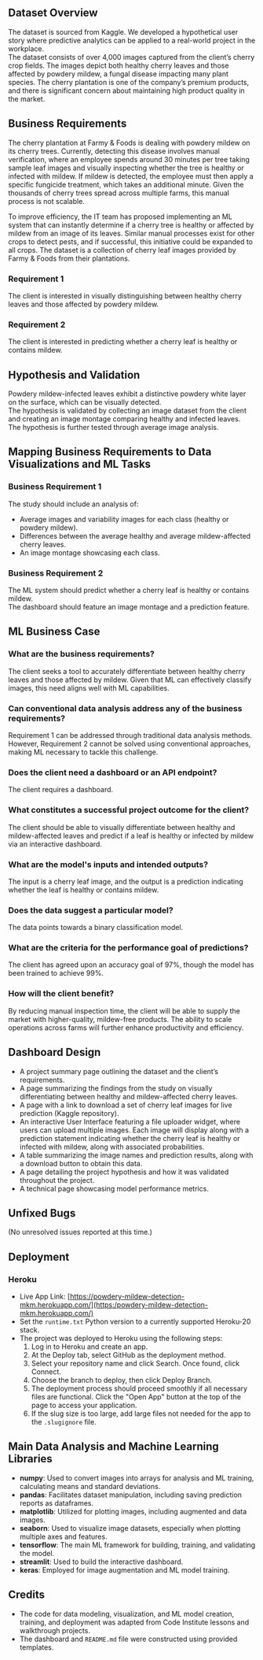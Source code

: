 ## Dataset Overview  
The dataset is sourced from Kaggle. We developed a hypothetical user story where predictive analytics can be applied to a real-world project in the workplace.  
The dataset consists of over 4,000 images captured from the client’s cherry crop fields. The images depict both healthy cherry leaves and those affected by powdery mildew, a fungal disease impacting many plant species. The cherry plantation is one of the company’s premium products, and there is significant concern about maintaining high product quality in the market.

## Business Requirements  
The cherry plantation at Farmy & Foods is dealing with powdery mildew on its cherry trees. Currently, detecting this disease involves manual verification, where an employee spends around 30 minutes per tree taking sample leaf images and visually inspecting whether the tree is healthy or infected with mildew. If mildew is detected, the employee must then apply a specific fungicide treatment, which takes an additional minute. Given the thousands of cherry trees spread across multiple farms, this manual process is not scalable.  

To improve efficiency, the IT team has proposed implementing an ML system that can instantly determine if a cherry tree is healthy or affected by mildew from an image of its leaves. Similar manual processes exist for other crops to detect pests, and if successful, this initiative could be expanded to all crops. The dataset is a collection of cherry leaf images provided by Farmy & Foods from their plantations.

### Requirement 1  
The client is interested in visually distinguishing between healthy cherry leaves and those affected by powdery mildew.  

### Requirement 2  
The client is interested in predicting whether a cherry leaf is healthy or contains mildew.

## Hypothesis and Validation  
Powdery mildew-infected leaves exhibit a distinctive powdery white layer on the surface, which can be visually detected.  
The hypothesis is validated by collecting an image dataset from the client and creating an image montage comparing healthy and infected leaves.  
The hypothesis is further tested through average image analysis.

## Mapping Business Requirements to Data Visualizations and ML Tasks  

### Business Requirement 1  
The study should include an analysis of:  
- Average images and variability images for each class (healthy or powdery mildew).  
- Differences between the average healthy and average mildew-affected cherry leaves.  
- An image montage showcasing each class.  

### Business Requirement 2  
The ML system should predict whether a cherry leaf is healthy or contains mildew.  
The dashboard should feature an image montage and a prediction feature.

## ML Business Case  

### What are the business requirements?  
The client seeks a tool to accurately differentiate between healthy cherry leaves and those affected by mildew. Given that ML can effectively classify images, this need aligns well with ML capabilities.

### Can conventional data analysis address any of the business requirements?  
Requirement 1 can be addressed through traditional data analysis methods. However, Requirement 2 cannot be solved using conventional approaches, making ML necessary to tackle this challenge.

### Does the client need a dashboard or an API endpoint?  
The client requires a dashboard.

### What constitutes a successful project outcome for the client?  
The client should be able to visually differentiate between healthy and mildew-affected leaves and predict if a leaf is healthy or infected by mildew via an interactive dashboard.

### What are the model's inputs and intended outputs?  
The input is a cherry leaf image, and the output is a prediction indicating whether the leaf is healthy or contains mildew.

### Does the data suggest a particular model?  
The data points towards a binary classification model.

### What are the criteria for the performance goal of predictions?  
The client has agreed upon an accuracy goal of 97%, though the model has been trained to achieve 99%.

### How will the client benefit?  
By reducing manual inspection time, the client will be able to supply the market with higher-quality, mildew-free products. The ability to scale operations across farms will further enhance productivity and efficiency.

## Dashboard Design  
- A project summary page outlining the dataset and the client’s requirements.  
- A page summarizing the findings from the study on visually differentiating between healthy and mildew-affected cherry leaves.  
- A page with a link to download a set of cherry leaf images for live prediction (Kaggle repository).  
- An interactive User Interface featuring a file uploader widget, where users can upload multiple images. Each image will display along with a prediction statement indicating whether the cherry leaf is healthy or infected with mildew, along with associated probabilities.  
- A table summarizing the image names and prediction results, along with a download button to obtain this data.  
- A page detailing the project hypothesis and how it was validated throughout the project.  
- A technical page showcasing model performance metrics.

## Unfixed Bugs  
(No unresolved issues reported at this time.)

## Deployment  

### Heroku  
- Live App Link: [https://powdery-mildew-detection-mkm.herokuapp.com/](https:/powdery-mildew-detection-mkm.herokuapp.com/)  
- Set the `runtime.txt` Python version to a currently supported Heroku-20 stack.  
- The project was deployed to Heroku using the following steps:  
  1. Log in to Heroku and create an app.  
  2. At the Deploy tab, select GitHub as the deployment method.  
  3. Select your repository name and click Search. Once found, click Connect.  
  4. Choose the branch to deploy, then click Deploy Branch.  
  5. The deployment process should proceed smoothly if all necessary files are functional. Click the "Open App" button at the top of the page to access your application.  
  6. If the slug size is too large, add large files not needed for the app to the `.slugignore` file.

## Main Data Analysis and Machine Learning Libraries  
- **numpy**: Used to convert images into arrays for analysis and ML training, calculating means and standard deviations.  
- **pandas**: Facilitates dataset manipulation, including saving prediction reports as dataframes.  
- **matplotlib**: Utilized for plotting images, including augmented and data images.  
- **seaborn**: Used to visualize image datasets, especially when plotting multiple axes and features.  
- **tensorflow**: The main ML framework for building, training, and validating the model.  
- **streamlit**: Used to build the interactive dashboard.  
- **keras**: Employed for image augmentation and ML model training.

## Credits  
- The code for data modeling, visualization, and ML model creation, training, and deployment was adapted from Code Institute lessons and walkthrough projects.  
- The dashboard and `README.md` file were constructed using provided templates.  

